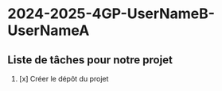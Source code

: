 # 2024-2025-4GP-UserNameB-UserNameA

## Liste de tâches pour notre projet

1. [x] Créer le dépôt du projet
